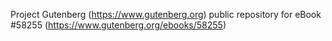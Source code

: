 Project Gutenberg (https://www.gutenberg.org) public repository for
eBook #58255 (https://www.gutenberg.org/ebooks/58255)
